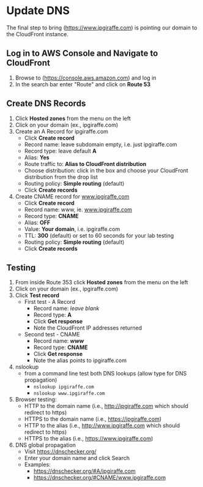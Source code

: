 # Update DNS
The final step to bring (https://www.ipgiraffe.com) is pointing our domain to the CloudFront instance.

## Log in to AWS Console and Navigate to CloudFront
1. Browse to (https://console.aws.amazon.com) and log in
2. In the search bar enter "Route" and click on **Route 53**
   
## Create DNS Records
1. Click **Hosted zones** from the menu on the left
2. Click on your domain (ex., ipgiraffe.com)
3. Create an A Record for ipgiraffe.com
    - Click **Create record**
    - Record name: leave subdomain empty, i.e. just ipgiraffe.com
    - Record type: leave default **A**
    - Alias: **Yes**
    - Route traffic to: **Alias to CloudFront distribution**
    - Choose distribution: click in the box and choose your CloudFront distribution from the drop list
    - Routing policy: **Simple routing** (default)
    - Click **Create records**
4. Create CNAME record for www.ipgiraffe.com
    - Click **Create record**
    - Record name: www, ie. www.ipgiraffe.com
    - Record type: **CNAME**
    - Alias: **OFF**
    - Value: **Your domain**, i.e. ipgiraffe.com
    - TTL: **300** (default) or set to 60 seconds for your lab testing
    - Routing policy: **Simple routing** (default)
    - Click **Create records**



## Testing
1. From inside Route 353 click **Hosted zones** from the menu on the left
2. Click on your domain (ex., ipgiraffe.com)
3. Click **Test record**
    - First test - A Record
      - Record name: *leave blank*
      - Record type: **A**
      - Click **Get response**
      - Note the CloudFront IP addresses returned
    - Second test - CNAME
      - Record name: ***www***
      - Record type: **CNAME**
      - Click **Get response**
      - Note the alias points to ipgiraffe.com
3. nslookup
    - from a command line test both DNS lookups (allow type for DNS propagation)
      - ```nslookup ipgiraffe.com```
      - ```nslookup www.ipgiraffe.com```
4. Browser testing:
    - HTTP to the domain name (i.e., http://ipgiraffe.com which should redirect to https)
    - HTTPS to the domain name (i.e., https://ipgiraffe.com)
    - HTTP to the alias (i.e., http://www.ipgiraffe.com which should redirect to https)
    - HTTPS to the alias (i.e., https://www.ipgiraffe.com)
5. DNS global propagation
    - Visit https://dnschecker.org/
    - Enter your domain name and click Search
    - Examples:
      - https://dnschecker.org/#A/ipgiraffe.com
      - https://dnschecker.org/#CNAME/www.ipgiraffe.com
